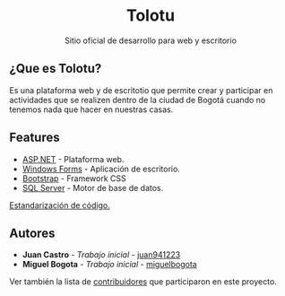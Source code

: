 <p align="center">
  <h1 align="center">Tolotu</h1>
  <p align="center">Sitio oficial de desarrollo para web y escritorio</p>
</p> 

## ¿Que es Tolotu?

Es una plataforma web y de escritotio que permite crear y participar en actividades que se realizen dentro de la ciudad de Bogotá cuando no tenemos nada que hacer en nuestras casas.

## Features

* [ASP.NET](https://dotnet.microsoft.com/apps/aspnet) - Plataforma web.
* [Windows Forms](https://docs.microsoft.com/es-es/dotnet/framework/winforms/getting-started-with-windows-forms) - Aplicación de escritorio.
* [Bootstrap](https://getbootstrap.com/) - Framework CSS
* [SQL Server](https://www.microsoft.com/es-es/sql-server/sql-server-2019) - Motor de base de datos.

[Estandarización de código.](https://github.com/miguelbogota/tolotu/blob/master/CODIGO.md)

## Autores

* **Juan Castro** - *Trabajo inicial* - [juan941223](https://github.com/juan941223)
* **Miguel Bogota** - *Trabajo inicial* - [miguelbogota](https://github.com/miguelbogota)


Ver también la lista de [contribuidores](https://github.com/your/tolotu/contributors) que participaron en este proyecto.
